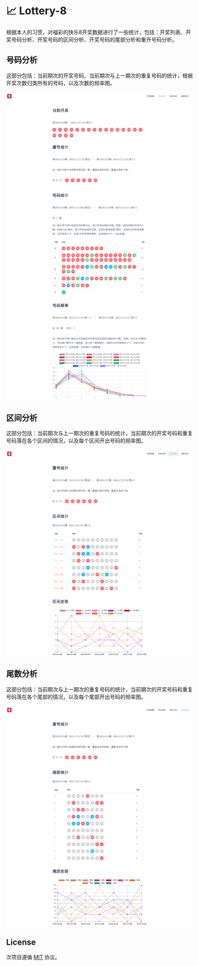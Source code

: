 # :chart_with_upwards_trend: Lottery-8

 根据本人的习惯，对福彩的快乐8开奖数据进行了一些统计，包括：开奖列表、开奖号码分析、开奖号码的区间分析、开奖号码的尾部分析和重开号码分析。

## 号码分析

这部分包括：当前期次的开奖号码，当前期次与上一期次的重复号码的统计，根据开奖次数归类所有的号码，以及次数的频率图。

<img src="https://github.com/gin-18/pictures/blob/master/readme/lottery-8/number_analyze.png?raw=true" alt="number_analyze" />

## 区间分析

这部分包括：当前期次与上一期次的重复号码的统计，当前期次的开奖号码和重复号码落在各个区间的情况，以及每个区间开出号码的频率图。

<img src="https://github.com/gin-18/pictures/blob/master/readme/lottery-8/interval_analyze.png?raw=true" alt="interval_analyze" />

## 尾数分析

这部分包括：当前期次与上一期次的重复号码的统计，当前期次的开奖号码和重复号码落在各个尾部的情况，以及每个尾部开出号码的频率图。

<img src="https://github.com/gin-18/pictures/blob/master/readme/lottery-8/tail_analyze.png?raw=true" alt="tail_analyze" />

## License

次项目遵循 [MIT](https://opensource.org/licenses/MIT) 协议。
